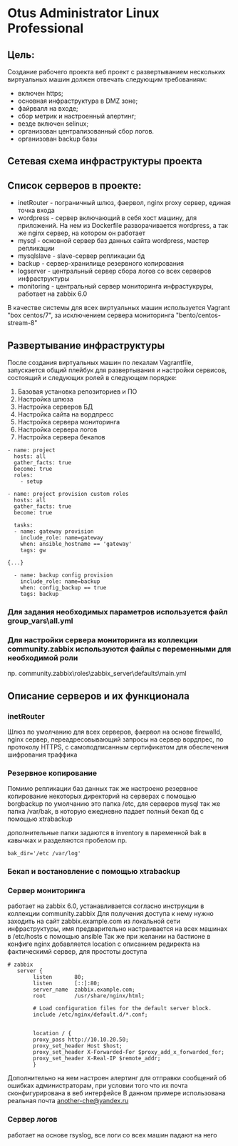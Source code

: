 # Otus Administrator Linux Professional


## Цель:
Создание рабочего проекта
веб проект с развертыванием нескольких виртуальных машин должен отвечать следующим требованиям:

* включен https;
* основная инфраструктура в DMZ зоне;
* файрвалл на входе;
* сбор метрик и настроенный алертинг;
* везде включен selinux;
* организован централизованный сбор логов.
* организован backup базы

## Сетевая схема инфраструктуры проекта

## Cписок серверов в проекте:

* inetRouter    - пограничный шлюз, фаервол, nginx proxy сервер, единая точка входа
* wordpress     - сервер включающий в себя хост машину, для приложений. На нем из Dockerfile разворачивается wordpress, а так же nginx сервер, на котором он работает
* mysql         - основной сервер баз данных сайта wordpress, мастер репликации
* mysqlslave    - slave-сервер репликации бд
* backup        - сервер-хранилище резервного копирования
* logserver     - центральный сервер сбора логов со всех серверов инфраструктуры
* monitoring    - центральный сервер мониторинга инфрастукруры, работает на zabbix 6.0

В качестве системы для всех виртуальных машин используется Vagrant "box centos/7", за исключением сервера мониторинга "bento/centos-stream-8"

## Развертывание инфраструктуры

После создания виртуальных машин по лекалам Vagrantfile, запускается общий плейбук для развертывания и настройки сервисов, состоящий и следующих ролей в следующем порядке:

1. Базовая установка репозиториев и ПО
2. Настройка шлюза 
3. Настройка серверов БД
4. Настройка сайта на вордпресс
5. Настройка сервера мониторинга
6. Настройка сервера логов
7. Настройка сервера бекапов

```
- name: project
  hosts: all
  gather_facts: true
  become: true
  roles:
    - setup

- name: project provision custom roles
  hosts: all
  gather_facts: true
  become: true

  tasks:
  - name: gateway provision
    include_role: name=gateway
    when: ansible_hostname == 'gateway'
    tags: gw

{...}

  - name: backup config provision
    include_role: name=backup
    when: config_backup == true
    tags: backup

```

### Для задания необходимых параметров используется файл group_vars\all.yml

### Для настройки сервера мониторинга из коллекции community.zabbix используются файлы с переменными для необходимой роли
пр. community.zabbix\roles\zabbix_server\defaults\main.yml

## Описание серверов и их функционала
### inetRouter
Шлюз по умолчанию для всех серверов, фаервол на основе firewalld, nginx сервер, переадресовывающий запросы на сервер вордпрес, по протоколу HTTPS, с самоподписанным сертификатом для обеспечения шифрования траффика


### Резервное копирование
Помимо репликации баз данных так же настроено резервное копирование некоторых директорий на серверах с помощью borgbackup
по умолчанию это папка /etc, для серверов mysql так же папка /var/bak, в которую ежедневно падает полный бекап бд с помощью xtrabackup

дополнительные папки задаются в inventory в паременной bak в кавычках и разделяются пробелом
пр.
``` 
bak_dir='/etc /var/log'
```
### Бекап и востановление с помощью xtrabackup


### Сервер мониторинга 
работает на zabbix 6.0, устанавливается согласно инструкции в коллекции community.zabbix
Для получения доступа к нему нужно заходить на сайт zabbix.example.com из локальной сети инфраструктуры, имя предварительно настраивается на всех машинах в /etc/hosts с помощью ansible
Так же при желании на бастионе в конфиге nginx добавляется location с описанием редиректа на фактическимй сервер, для простоты доступа

```
# zabbix
   server {
        listen       80;
        listen       [::]:80;
        server_name  zabbix.example.com;
        root         /usr/share/nginx/html;

        # Load configuration files for the default server block.
        include /etc/nginx/default.d/*.conf;


        location / {
        proxy_pass http://10.10.20.50;
        proxy_set_header Host $host;
        proxy_set_header X-Forwarded-For $proxy_add_x_forwarded_for;
        proxy_set_header X-Real-IP $remote_addr;
        }

```

Дополнительно на нем настроен алертинг для отправки сообщений об ошибках администраторам, при условии того что их почта сконфигурирована в веб интерфейсе
В данном примере использована реальная почта another-che@yandex.ru

### Сервер логов 
работает на основе rsyslog, все логи со всех машин падают на него
